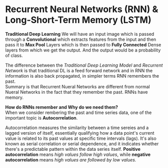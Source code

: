 # **Recurrent Neural Networks (RNN) & Long-Short-Term Memory (LSTM)**

**Traditional Deep Learning**
We will have an input image which is passed through a **Convolutional** which extracts features from the input and then pass it to **Max Pool** Layers which is then passed to **Fully Connected** Dense layers from which we get the output. And the output would be a probability of class.

The difference between the *Traditional Deep Learning Model* and *Recurrent Network* is that traditional DL is a feed forward network and in RNN the information is also back propagated, in simpler terms RNN remembers the past.<br>
Summary is that Recurrent Nueral Networks are different from normal Nueral Networks in the fact that they remember the past. RNNs have memory.

**How do RNNs remember and Why do we need them?**<br>
When we consider rembering the past and time series data, one of the important topic is **Autocorrelation**. <br>

Autocorrelation measures the similarity between a time sereies and a lagged version of itself, essentially qualifying how a data point's current value is related to its past values at specific time intervals (lags). It's also known as serial correlation or serial dependence, and it indicates whether there's a predictable pattern within the data series itself. **Positive autocorrelation** means _high values follow high values_, while **negative  autocorrelation** means _high values are followed by low values._
